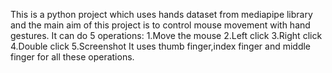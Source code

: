 This is a python project which uses hands dataset from mediapipe library and the main aim of this project is to control mouse movement with hand gestures.
It can do 5 operations:
1.Move the mouse
2.Left click
3.Right click
4.Double click
5.Screenshot
It uses thumb finger,index finger and middle finger for all these operations.
